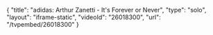 {
    "title": "adidas: Arthur Zanetti - It's Forever or Never",
    "type": "solo",
    "layout": "iframe-static",
    "videoId": "26018300",
    "url": "\/tvpembed\/26018300"
}